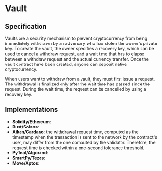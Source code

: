 # Vault

## Specification

Vaults are a security mechanism to prevent cryptocurrency
from being immediately withdrawn by an adversary who has stolen
the owner's private key.
To create the vault, the owner specifies a recovery key, which can be
used to cancel a withdraw request, and a wait time that has to elapse
between a withdraw request and the actual currency transfer.
Once the vault contract have been created, anyone can deposit
native cryptocurrency.

When users want to withdraw from a vault, they must first issue a request.
The withdrawal is finalized only after the
wait time has passed since the request.
During the wait time, the request can be cancelled by using a recovery key.

## Implementations

- **Solidity/Ethereum**: 
- **Rust/Solana**:
- **Aiken/Cardano**: the withdrawal request time, computed as the timestamp when the transaction is sent to the network by the contract's user, may differ from the one computed by the validator. Therefore, the request time is checked within a one-second tolerance threshold. 
- **PyTeal/Algorand**:
- **SmartPy/Tezos**:
- **Move/Aptos**:
